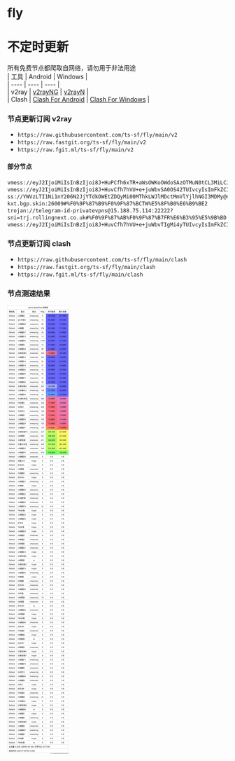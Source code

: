 # fly
# 不定时更新
所有免费节点都爬取自网络，请勿用于非法用途  
|  工具  | Android  | Windows  |  
|  ----  | ----   | ----  |  
| v2ray  | [v2rayNG](https://github.com/2dust/v2rayNG/releases) | [v2rayN](https://github.com/2dust/v2rayN/releases) |  
| Clash  | [Clash For Android](https://github.com/Kr328/ClashForAndroid/releases) | [Clash For Windows](https://github.com/Fndroid/clash_for_windows_pkg/releases) | 
  
### 节点更新订阅  v2ray
- `https://raw.githubusercontent.com/ts-sf/fly/main/v2`  
- `https://raw.fastgit.org/ts-sf/fly/main/v2`  
- `https://raw.fgit.ml/ts-sf/fly/main/v2`  
#### 部分节点  
``` 
vmess://eyJ2IjoiMiIsInBzIjoi8J+HuPCfh6xTR+aWsOWKoOWdoSAzOTMuN0tCL3MiLCJhZGQiOiJkeW5hbWljLXNnMWIub2Jmcy54eXoiLCJwb3J0IjoiNDQzIiwiaWQiOiIxMzI2MzNhOS1iNTNlLTQzNTItODJhNi05M2VhZTExNDQ4MmUiLCJhaWQiOiIwIiwic2N5IjoiYXV0byIsIm5ldCI6IndzIiwidHlwZSI6Im5vbmUiLCJob3N0IjoiZHluYW1pYy1zZzFiLm9iZnMueHl6IiwicGF0aCI6Ii93b3JyeWZyZWUiLCJ0bHMiOiJ0bHMiLCJzbmkiOiIiLCJ0ZXN0X25hbWUiOiJTR+aWsOWKoOWdoSJ9
vmess://eyJ2IjoiMiIsInBzIjoi8J+HuvCfh7hVU+e+juWbvSA0OS42TUIvcyIsImFkZCI6IjE5Mi43NC4yMjkuMTk4IiwicG9ydCI6IjUxNTkyIiwiaWQiOiI0MTgwNDhhZi1hMjkzLTRiOTktOWIwYy05OGNhMzU4MGRkMjQiLCJhaWQiOiI2NCIsInNjeSI6ImF1dG8iLCJuZXQiOiJ0Y3AiLCJ0eXBlIjoibm9uZSIsImhvc3QiOiIiLCJwYXRoIjoiL3F3ZXIwIiwidGxzIjoiIiwic25pIjoiIiwidGVzdF9uYW1lIjoiVVPnvo7lm70ifQ==
ss://YWVzLTI1Ni1nY206N2JjYTdkOWEtZDQyMi00MThkLWJlMDctMmVlYjlhNGI3MDMy@nkpszyd5ltu-kxt.bgp.skin:26009#%F0%9F%87%B9%F0%9F%87%BCTW%E5%8F%B0%E6%B9%BE2
trojan://telegram-id-privatevpns@15.188.75.114:22222?sni=trj.rollingnext.co.uk#%F0%9F%87%AB%F0%9F%87%B7FR%E6%B3%95%E5%9B%BD
vmess://eyJ2IjoiMiIsInBzIjoi8J+HuvCfh7hVU+e+juWbvTIgMi4yTUIvcyIsImFkZCI6IjQ1LjE5OS4xMzguOTIiLCJwb3J0IjoiNDkyMzIiLCJpZCI6IjQxODA0OGFmLWEyOTMtNGI5OS05YjBjLTk4Y2E0NjkwZGQyNCIsImFpZCI6IjY0Iiwic2N5IjoiYXV0byIsIm5ldCI6InRjcCIsInR5cGUiOiJub25lIiwiaG9zdCI6IiIsInBhdGgiOiIvIiwidGxzIjoiIiwic25pIjoiIiwidGVzdF9uYW1lIjoiVVPnvo7lm70yIn0=
```
### 节点更新订阅  clash
- `https://raw.githubusercontent.com/ts-sf/fly/main/clash`  
- `https://raw.fastgit.org/ts-sf/fly/main/clash`  
- `https://raw.fgit.ml/ts-sf/fly/main/clash`  

### 节点测速结果
![image](traffic.png)
